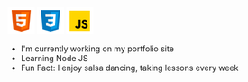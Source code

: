 
![HTML5](/images/icons8-html-5-48.png)
![CSS3](/images/icons8-css3-48.png)
![JS](/images/icons8-javascript-48.png)


- I'm currently working on my portfolio site
- Learning Node JS
- Fun Fact: I enjoy salsa dancing, taking lessons every week





<!-- - 👋 Hi, I’m @roylowe
- 👀 I’m interested in ...
- 🌱 I’m currently learning ...
- 💞️ I’m looking to collaborate on ...
- 📫 How to reach me ... -->

<!---
roylowe/roylowe is a ✨ special ✨ repository because its `README.md` (this file) appears on your GitHub profile.
You can click the Preview link to take a look at your changes.
--->
